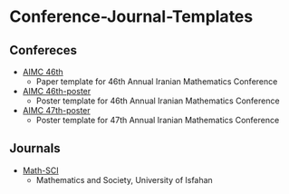 # Conference-Journal-Templates

## Confereces
 * [AIMC 46th](http://aimc46.yazd.ac.ir)
    * Paper template for 46th Annual Iranian Mathematics Conference
 * [AIMC 46th-poster](http://aimc47.khu.ac.ir)
    * Poster template for 46th Annual Iranian Mathematics Conference
 * [AIMC 47th-poster](http://aimc47.khu.ac.ir)
    * Poster template for 47th Annual Iranian Mathematics Conference

## Journals
 * [Math-SCI](https://math-sci.ui.ac.ir/)
    * Mathematics and Society, University of Isfahan